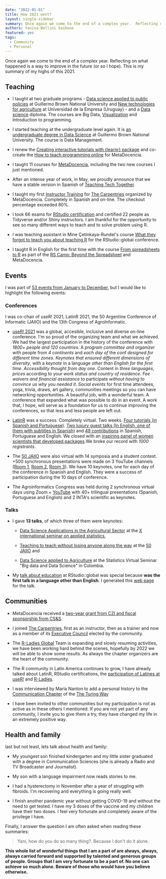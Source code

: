 ```yaml
---
date: "2022-01-01"
title: How 2021 went?
layout: single-sidebar
summary: Once again we come to the end of a complex year.  Reflecting on what happened is a way to improve in the future (or so I hope).  This is my summary of my highs of this 2021.
authors: Yanina Bellini Saibene
featured: yes
tags: 
  - Community
  - Personal
---
```


Once again we come to the end of a complex year.  Reflecting on what happened is a way to improve in the future (or so I hope).  This is my summary of my highs of this 2021.


## Teaching

* I taught at two graduate programs - [Data science applied to public policies](https://www.unab.edu.ar/diplomatura-analisis-datos.html) at Guillermo Brown National University and [New technologies for agriculture](https://www.fca-ude.edu.uy/diploma-en-nuevas-tecnologias-para-la-agricultura.php) at Universidad de la Empresa (Uruguay) - and a [Data science](https://www.edn.org.ar/curso.php?center=cit&idcurso=NTYw) diploma. The courses are Big Data, [Visualization](https://diplodatosunab.github.io/visualizacion/) and Introduction to programming.

* I started teaching at the undergraduate level again.  It is [an undergraduate degree in Data Science](https://www.unab.edu.ar/lic-ciencia-datos.html) at Guillermo Brown National University.  The course is Data Management.

* I renew the [Creating interactive tutorials with {learnr} package](https://www.metadocencia.org/en/curso/learnr/) and co-create the [How to teach programming online](https://www.metadocencia.org/en/curso/programar/) for MetaDocencia.

* I taught 11 courses for [MetaDocencia](https://www.metadocencia.org/en/), including the two new courses I just mentioned.

* After an intense year of work, in May, we proudly announce that we have a stable version in Spanish of [Teaching Tech Together](https://teachtogether.tech/).

* I taught my first [Instructor Training](https://carpentries.org/blog/2021/11/metadocencia-instructor-training-english/) for [The Carpentries](https://carpentries.org) organized by MetaDocencia. Completely in Spanish and on-line.  The checkout percentage exceeded 80%.

* I took 66 exams for [RStudio certification](https://education.rstudio.com/trainers/) and certified 22 people as Tidyverse and/or Shiny instructors.  I am thankful for the opportunity to see so many different ways to teach and to solve problem using R.

* I was teaching assistant in Mine Çetinkaya-Rundel's course [What they forgot to teach you about teaching R](https://wtf-teach.netlify.app/) for the RStudio::global conference.

- I taught R in English for the first time with the course [From spreadsheets to R](https://yabellini.github.io/fromSpreadSheetToR/) as part of the [RS Camp: Beyond the Spreadsheet](https://www.software.ac.uk/RSCamp-beyond-spreadsheet) and MetaDocencia.

## Events

I was part of [53 events from January to December](https://yabellini.netlify.app/post/2021eventlist/), but I would like to highlight the following events: 

### Conferences

I was co-chair of useR! 2021, LatinR 2021, the 50 Argentine Conference of Informatic (JAIIO) and the 13th Congress of AgroInformatic.

- [useR! 2021](user2021.r-project.org/) was a global, accesible, inclusive and diverse on-line conference. I'm so proud of the organizing team and what we achieved. We had the largest participation in the history of the conference with _1800+ people and 120 countries_.  A _program committee and organizer_ with people from _4 continents_ and _each day of_ the conf _designed for different time zones_.   _Keynotes that ensured different dimensions of diversity_, with a _keynote_ in a language _other than English for the first time_.  _Accessibility thought from day one_. Content in _three languages_, _prices_ according to your _work status and country of residence_.  _Fee waivers and financial assistance_ to participate _without having to convince us why you needed it_. _Social events_ for first time attendees, yoga, trivia, draws, art gallery, communities meetings so you can have networking opportunities.
A beautiful job, with a wonderful team.  A conference that expanded what was possible to do in an event. A work that, I hope, will serve as a foundation for us to continue improving the conferences, so that less and less people are left out.

- [LatinR](https://latin-r.com/) was a success. Completely virtual. Two weeks. [Four tutorials (in Spanish and Portuguese)](https://github.com/LatinR/presentaciones-LatinR2021). [Two luxury guest talks (In English, one of them with subtitles in Spanish)](https://github.com/LatinR/presentaciones-LatinR2021) and [49 contributions](https://github.com/LatinR/presentaciones-LatinR2021#Contribuciones) in Spanish, Portuguese and English. We closed with an [inspiring panel of women scientists that developed packages](https://www.youtube.com/watch?v=Kgrjsk4XbYE&t=11711s).We broke our record with _1000 registrants_.

- The [50 JAIIO](http://49jaiio.sadio.org.ar/) were also virtual with 14 symposia and a student contest. +500 synchronous presentations were made on 3 YouTube channels ([Room 1](https://www.youtube.com/sadiosala1), [Room 2](https://www.youtube.com/sadiosala2), [Room 3](https://www.youtube.com/sadiosala3)). We have 10 keynotes, one for each day of the conference in Spanish and English. They were a success of participation during the 10 days of conference.

- The Agroinformatics Congress was held during 2 synchronous virtual days using Zoom + [YouTube](https://www.youtube.com/sadiosala1) with 40+ trilingual presentations (Spanish, Portuguese and English) and 2 INTA's scientific as keynotes.


### Talks

- I gave __13 talks__, of which three of them were keynotes:

  * [Data Science Applications in the Agricultural Sector](https://docs.google.com/presentation/d/1ZKBddp3uoYXcAofMzBAmfgfWBTtYJCrXMzMd2BZrwA8/edit?usp=sharing) at the [X international seminar on applied statistics](https://congreso.see-ec.org/),  

  * [Teaching to teach without losing anyone along the way](https://docs.google.com/presentation/d/1CSp-YjyoxMgQYU_cXJx-JVTvY0SOFfMblkJ4RBLfrCQ/edit?usp=sharing) at the [50 JAIIO](https://50jaiio.sadio.org.ar/) and 

  * [Data Science applied to Agriculture](https://docs.google.com/presentation/d/1ZKBddp3uoYXcAofMzBAmfgfWBTtYJCrXMzMd2BZrwA8/edit?usp=sharing) at the Statistics Virtual Seminar "Big data and Data Science" in Colombia.  

- My [talk about education](https://resources.rstudio.com/resources/rstudioglobal-2021/on-programming-teaching-and-building-interactive-tutorials-with-learnr/) at RStudio::global was special because __was the first talk in a language other than English__. I generated this [web page](https://learning-learnr.netlify.app/) for the talk.


## Communities

- MetaDocencia received a [two-year grant from CZI and fiscal sponsorship from CS&S](https://www.metadocencia.org/en/post/twoyeargrantcssczi/).

- I joined [The Carpentries](https://carpentries.org), first as an instructor, then as a trainer and now as a member of its [Executive Council](https://carpentries.org/blog/2021/12/announcing-2022-executive-council/) elected by the community.

- The [R-Ladies Global](rladies.org/) Team is expanding and slowly resuming activities, we have been working hard behind the scenes, hopefully by 2022 we will be able to show some results.  As always the chapter organizers are the heart of the community.

- The R community in Latin America continues to grow, I have already talked about LatinR, RStudio certifications, the [participation of Latines at useR!](https://user2021.r-project.org/blog/2021/11/26/latines_at_user/) and [R-Ladies](https://yabellini.netlify.app/post/wsds_2021/).

- I was interviewed by María Nanton to add a personal history to the [Communication Chapter](https://the-turing-way.netlify.app/communication/presentations/presentations-personal-stories.html?highlight=yanina) of the [The Turing Way](https://the-turing-way.netlify.app)

- I have been invited to other communities but my participation is not as active as in these others I mentioned.  If you are not yet part of any community, I invite you to give them a try, they have changed my life in an extremely positive way.

## Health and family

last but not least, lets talk about health and family:

- My youngest son finished kindergarten and my little sister graduated with a degree in Communication Sciences (she is already a Radio and TV Broadcaster and Journalist).

- My son with a language impairment now reads stories to me.

- I had a hysterectomy in November after a year of struggling with fibroids. I'm recovering and everything is going really well.

- I finish another pandemic year without getting COVID-19 and without the need to get tested.  I have my 3 doses of the vaccine and my children have their two doses.  I feel very fortunate and completely aware of the privilege I have.


Finally, I answer the question I am often asked when reading these summaries:

> Yani, how do you do so many thing?.  Because I don't do it alone.

__This whole list of wonderful things that I am a part of are always, always, always carried forward and supported by talented and generous groups of people.  Groups that I am very fortunate to be a part of. No one can achieve so much alone. Beware of those who would have you believe otherwise.__